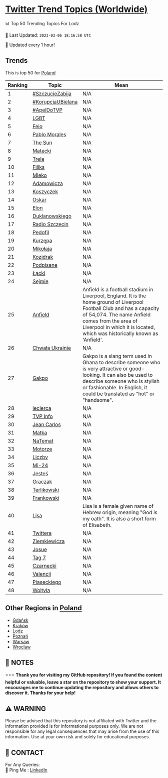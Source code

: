 [Twitter Trend Topics (Worldwide)](https://github.com/ErcinDedeoglu/Twitter-Trend-Topics)
==========


📊 Top 50 Trending Topics For Lodz

📆 Last Updated: `2023-03-06 18:16:58 UTC`

🔧 Updated every 1 hour!


## Trends

This is top 50 for [Poland](</Poland>)

| Ranking | Topic | Mean |
| ------- | ------------ | ------------ |
| 1 | [#SzczucieZabija](http://twitter.com/search?q=%23SzczucieZabija) | N/A |
| 2 | [#KorupcjaUBielana](http://twitter.com/search?q=%23KorupcjaUBielana) | N/A |
| 3 | [#ApelDoTVP](http://twitter.com/search?q=%23ApelDoTVP) | N/A |
| 4 | [LGBT](http://twitter.com/search?q=LGBT) | N/A |
| 5 | [Feio](http://twitter.com/search?q=Feio) | N/A |
| 6 | [Pablo Morales](http://twitter.com/search?q=Pablo+Morales) | N/A |
| 7 | [The Sun](http://twitter.com/search?q=The+Sun) | N/A |
| 8 | [Matecki](http://twitter.com/search?q=Matecki) | N/A |
| 9 | [Trela](http://twitter.com/search?q=Trela) | N/A |
| 10 | [Filiks](http://twitter.com/search?q=Filiks) | N/A |
| 11 | [Mleko](http://twitter.com/search?q=Mleko) | N/A |
| 12 | [Adamowicza](http://twitter.com/search?q=Adamowicza) | N/A |
| 13 | [Koszyczek](http://twitter.com/search?q=Koszyczek) | N/A |
| 14 | [Oskar](http://twitter.com/search?q=Oskar) | N/A |
| 15 | [Elon](http://twitter.com/search?q=Elon) | N/A |
| 16 | [Duklanowskiego](http://twitter.com/search?q=Duklanowskiego) | N/A |
| 17 | [Radio Szczecin](http://twitter.com/search?q=Radio+Szczecin) | N/A |
| 18 | [Pedofil](http://twitter.com/search?q=Pedofil) | N/A |
| 19 | [Kurzępa](http://twitter.com/search?q=Kurz%c4%99pa) | N/A |
| 20 | [Mikołaja](http://twitter.com/search?q=Miko%c5%82aja) | N/A |
| 21 | [Kozidrak](http://twitter.com/search?q=Kozidrak) | N/A |
| 22 | [Podpisane](http://twitter.com/search?q=Podpisane) | N/A |
| 23 | [Łącki](http://twitter.com/search?q=%c5%81%c4%85cki) | N/A |
| 24 | [Sejmie](http://twitter.com/search?q=Sejmie) | N/A |
| 25 | [Anfield](http://twitter.com/search?q=Anfield) | Anfield is a football stadium in Liverpool, England. It is the home ground of Liverpool Football Club and has a capacity of 54,074. The name Anfield comes from the area of Liverpool in which it is located, which was historically known as 'Anfield'. |
| 26 | [Chwała Ukrainie](http://twitter.com/search?q=Chwa%c5%82a+Ukrainie) | N/A |
| 27 | [Gakpo](http://twitter.com/search?q=Gakpo) | Gakpo is a slang term used in Ghana to describe someone who is very attractive or good-looking. It can also be used to describe someone who is stylish or fashionable. In English, it could be translated as "hot" or "handsome". |
| 28 | [leclerca](http://twitter.com/search?q=leclerca) | N/A |
| 29 | [TVP Info](http://twitter.com/search?q=TVP+Info) | N/A |
| 30 | [Jean Carlos](http://twitter.com/search?q=Jean+Carlos) | N/A |
| 31 | [Matka](http://twitter.com/search?q=Matka) | N/A |
| 32 | [NaTemat](http://twitter.com/search?q=NaTemat) | N/A |
| 33 | [Motorze](http://twitter.com/search?q=Motorze) | N/A |
| 34 | [Liczby](http://twitter.com/search?q=Liczby) | N/A |
| 35 | [Mi-24](http://twitter.com/search?q=Mi-24) | N/A |
| 36 | [Jesteś](http://twitter.com/search?q=Jeste%c5%9b) | N/A |
| 37 | [Graczak](http://twitter.com/search?q=Graczak) | N/A |
| 38 | [Terlikowski](http://twitter.com/search?q=Terlikowski) | N/A |
| 39 | [Frankowski](http://twitter.com/search?q=Frankowski) | N/A |
| 40 | [Lisa](http://twitter.com/search?q=Lisa) | Lisa is a female given name of Hebrew origin, meaning "God is my oath". It is also a short form of Elisabeth. |
| 41 | [Twittera](http://twitter.com/search?q=Twittera) | N/A |
| 42 | [Ziemkiewicza](http://twitter.com/search?q=Ziemkiewicza) | N/A |
| 43 | [Josue](http://twitter.com/search?q=Josue) | N/A |
| 44 | [Tag 7](http://twitter.com/search?q=Tag+7) | N/A |
| 45 | [Czarnecki](http://twitter.com/search?q=Czarnecki) | N/A |
| 46 | [Valencii](http://twitter.com/search?q=Valencii) | N/A |
| 47 | [Piaseckiego](http://twitter.com/search?q=Piaseckiego) | N/A |
| 48 | [Wojtyła](http://twitter.com/search?q=Wojty%c5%82a) | N/A |



## Other Regions in [Poland](</Poland>)

* [Gdańsk](</Poland/Gdańsk.md>)
* [Kraków](</Poland/Kraków.md>)
* [Lodz](</Poland/Lodz.md>)
* [Poznań](</Poland/Poznań.md>)
* [Warsaw](</Poland/Warsaw.md>)
* [Wroclaw](</Poland/Wroclaw.md>)



## 📝 NOTES

⭐⭐⭐ **Thank you for visiting my GitHub repository! If you found the content helpful or valuable, leave a star on the repository to show your support. It encourages me to continue updating the repository and allows others to discover it. Thanks for your help!**


## ⚠️ WARNING

Please be advised that this repository is not affiliated with Twitter and the information provided is for informational purposes only. We are not responsible for any legal consequences that may arise from the use of this information. Use at your own risk and solely for educational purposes.


## 📨 CONTACT

 For Any Queries:  
            🏓 Ping Me : [LinkedIn](https://www.linkedin.com/in/ercindedeoglu/)
